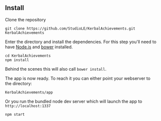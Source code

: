 ## Install

Clone the repository

```
git clone https://github.com/StudioLE/KerbalAchievements.git KerbalAchievements
```

Enter the directory and install the dependencies. For this step you'll need to have [Node.js](https://nodejs.org/) and [bower](http://bower.io/) installed.

```
cd KerbalAchievements
npm install
```

Behind the scenes this will also call `bower install`.

The app is now ready. To reach it you can either point your webserver to the directory:

```
KerbalAchievements/app
```

Or you run the bundled node dev server which will launch the app to `http://localhost:1337`

```
npm start
```
